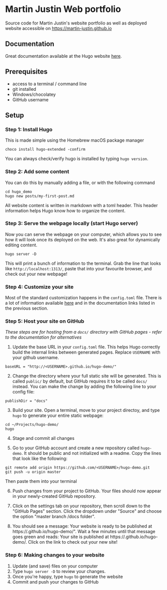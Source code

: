 # Martin Justin Web portfolio

Source code for Martin Justin's website portfolio as well as deployed website accessible on 
https://martin-justin.github.io

## Documentation

Great documentation available at the Hugo website [here](https://gohugo.io/documentation/).

## Prerequisites
* access to a terminal / command line
* git installed
* Windows/chocolatey
* GitHub username

## Setup

### Step 1: Install Hugo
This is made simple using the Homebrew macOS package manager
```
choco install hugo-extended -confirm
```
You can always check/verify hugo is installed by typing `hugo version`.

### Step 2: Add some content
You can do this by manually adding a file, or with the following command
```
cd hugo_demo
hugo new posts/my-first-post.md
```
All website content is written in markdown with a toml header. This header information helps Hugo know how to organize the content.

### Step 3: Serve the webpage locally (start Hugo server)
Now you can serve the webpage on your computer, which allows you to see how it will look once its deployed on the web. It's also great for dynamically editing content.
```
hugo server -D
```
This will print a bunch of information to the terminal. Grab the line that looks like `http://localhost:1313/`, paste that into your favourite browser, and check out your new webpage!

### Step 4: Customize your site
Most of the standard customization happens in the `config.toml` file. There is a lot of information available [here](https://gohugo.io/themes/theme-components/) and in the documentation links listed in the previous section.

### Step 5: Host your site on GitHub

*These steps are for hosting from a `docs/` directory with GitHub pages - refer to the documentation for alternatives*

1. Update the base URL in your `config.toml` file. This helps Hugo correctly build the internal links between generated pages. Replace `USERNAME` with your github username.
```
baseURL = "http://<USERNAME>.github.io/hugo-demo/"
```

2. Change the directory where your full static site will be generated. This is called `public/` by default, but GitHub requires it to be called `docs/` instead. You can make the change by adding the following line to your config file:
```
publishDir = "docs"
```

3. Build your site. Open a terminal, move to your project directoy, and type `hugo` to generate your entire static webpage:
```
cd ~/Projects/hugo-demo/
hugo
```

4. Stage and commit all changes

5. Go to your GitHub account and create a new repository called `hugo-demo`. It should be public and not initialized with a readme. Copy the lines that look like the following:
```
git remote add origin https://github.com/<USERNAME>/hugo-demo.git
git push -u origin master
```
Then paste them into your terminal

6. Push changes from your project to GitHub. Your files should now appear in your newly-created GitHub repository.

7. Click on the settings tab on your repository, then scroll down to the "GitHub Pages" section. Click the dropdown under "Source" and choose the option "master branch /docs folder".

8. You should see a message: Your website is ready to be published at https://<USERNAME>.github.io/hugo-demo/". Wait a few minutes until that message goes green and reads: Your site is published at https://<USERNAME>.github.io/hugo-demo/. Click on the link to check out your new site!

### Step 6: Making changes to your website

1. Update (and save) files on your computer
2. Type `hugo server -D` to review your changes.
3. Once you're happy, type `hugo` to generate the website
4. Commit and push your changes to GitHub